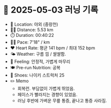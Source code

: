 # 📅 2025-05-03 러닝 기록

- 📍 Location: 야외 (중랑천)
- 🏃‍♂️ Distance: 5.53 km
- ⏱️ Duration: 00:40:22
- 🏃‍♂️ Pace: 7'18" / km
- ❤️ Heart Rate: 평균 141 bpm / 최대 152 bpm
- 🌤️ Weather: 구름 낌 / 쌀쌀함.
- 🧠 Feeling: 안정적, 가볍게 마무리
- 🍽️ Pre-run Nutrition: 공복
- 👟 Shoes: 나이키 스트럭처 25
- ✏️ Memo
  - 회복런. 부담없이 가볍게 뛰었음.
  - 페이스가 빨라지는 경향이 있었음.
  - 러닝 후반에 가벼운 무릎 통증, 끝나고 통증 사라짐.

